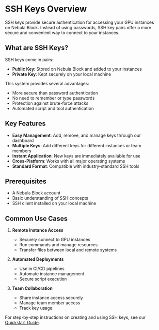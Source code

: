# SSH Keys Overview

SSH keys provide secure authentication for accessing your GPU instances on Nebula Block. Instead of using passwords, SSH key pairs offer a more secure and convenient way to connect to your instances.

## What are SSH Keys?

SSH keys come in pairs:
- **Public Key**: Stored on Nebula Block and added to your instances
- **Private Key**: Kept securely on your local machine

This system provides several advantages:
- More secure than password authentication
- No need to remember or type passwords
- Protection against brute-force attacks
- Automated script and tool authentication

## Key Features

- **Easy Management**: Add, remove, and manage keys through our dashboard
- **Multiple Keys**: Add different keys for different instances or team members
- **Instant Application**: New keys are immediately available for use
- **Cross-Platform**: Works with all major operating systems
- **Standard Format**: Compatible with industry-standard SSH tools

## Prerequisites

- A Nebula Block account
- Basic understanding of SSH concepts
- SSH client installed on your local machine

## Common Use Cases

1. **Remote Instance Access**
   - Securely connect to GPU instances
   - Run commands and manage resources
   - Transfer files between local and remote systems

2. **Automated Deployments**
   - Use in CI/CD pipelines
   - Automate instance management
   - Secure script execution

3. **Team Collaboration**
   - Share instance access securely
   - Manage team member access
   - Track key usage

For step-by-step instructions on creating and using SSH keys, see our [Quickstart Guide](Quickstart.md). 